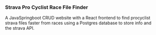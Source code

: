 ### Strava Pro Cyclist Race File Finder

A JavaSpringboot CRUD website with a React frontend to find procyclist strava files faster from races using a Postgres database to store info and the strava API. 


